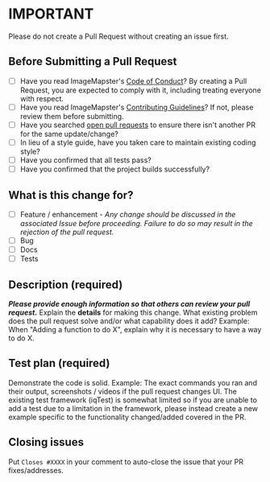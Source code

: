# IMPORTANT

Please do not create a Pull Request without creating an issue first.

## Before Submitting a Pull Request

- [ ] Have you read ImageMapster's [Code of Conduct](https://github.com/jamietre/ImageMapster/blob/main/CODE_OF_CONDUCT.md)? By creating a Pull Request, you are expected to comply with it, including treating everyone with respect.
- [ ] Have you read ImageMapster's [Contributing Guidelines](https://github.com/jamietre/ImageMapster/blob/main/CONTRIBUTING.md)? If not, please review them before submitting.
- [ ] Have you searched [open pull requests](https://github.com/jamietre/ImageMapster/pulls?q=is%3Aopen+is%3Apr) to ensure there isn't another PR for the same update/change?
- [ ] In lieu of a style guide, have you taken care to maintain existing coding style?
- [ ] Have you confirmed that all tests pass?
- [ ] Have you confirmed that the project builds successfully?

## What is this change for?

- [ ] Feature / enhancement - _Any change should be discussed in the associated Issue before proceeding. Failure to do so may result in the rejection of the pull request._
- [ ] Bug
- [ ] Docs
- [ ] Tests

## Description (required)

_**Please provide enough information so that others can review your pull request.**_
Explain the **details** for making this change. What existing problem does the pull request solve and/or what capability does it add?
Example: When "Adding a function to do X", explain why it is necessary to have a way to do X.

## Test plan (required)

Demonstrate the code is solid. Example: The exact commands you ran and their output, screenshots / videos if the pull request changes UI. The existing test framework (iqTest) is somewhat limited so if you are unable to add a test due to a limitation in the framework, please instead create a new example specific to the functionality changed/added covered in the PR.

## Closing issues

Put `Closes #XXXX` in your comment to auto-close the issue that your PR fixes/addresses.
